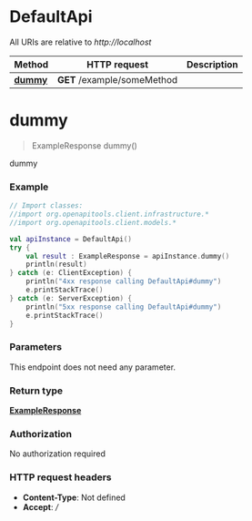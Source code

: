 # DefaultApi

All URIs are relative to *http://localhost*

Method | HTTP request | Description
------------- | ------------- | -------------
[**dummy**](DefaultApi.md#dummy) | **GET** /example/someMethod | 


<a id="dummy"></a>
# **dummy**
> ExampleResponse dummy()



dummy

### Example
```kotlin
// Import classes:
//import org.openapitools.client.infrastructure.*
//import org.openapitools.client.models.*

val apiInstance = DefaultApi()
try {
    val result : ExampleResponse = apiInstance.dummy()
    println(result)
} catch (e: ClientException) {
    println("4xx response calling DefaultApi#dummy")
    e.printStackTrace()
} catch (e: ServerException) {
    println("5xx response calling DefaultApi#dummy")
    e.printStackTrace()
}
```

### Parameters
This endpoint does not need any parameter.

### Return type

[**ExampleResponse**](ExampleResponse.md)

### Authorization

No authorization required

### HTTP request headers

 - **Content-Type**: Not defined
 - **Accept**: */*

